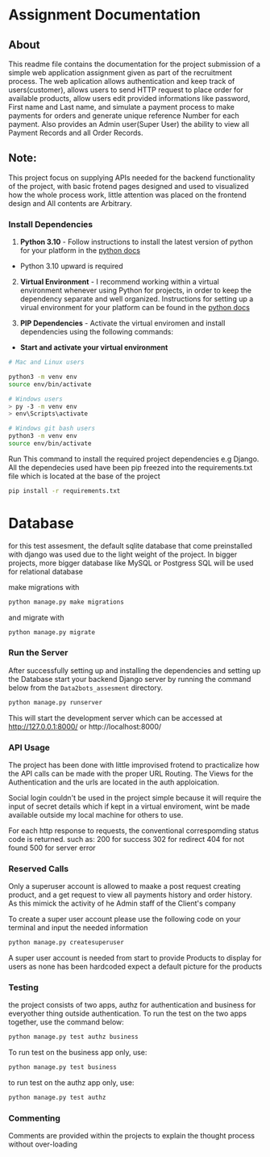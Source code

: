 # Assignment Documentation
## About
This readme file contains the documentation for the project submission of a simple web application assignment given as part of the recruitment process.
The web aplication allows authentication and keep track of users(customer), allows users to send HTTP request to place order for available products, allow users edit provided informations like password, First name and Last name, and simulate a payment process to make payments for orders and generate unique reference Number for each payment. Also provides an Admin user(Super User) the ability to view all Payment Records and all Order Records.

## Note:
This project focus on supplying APIs needed for the backend functionality of the project, with basic frotend pages designed and  used to visualized how the whole process work, little attention was placed on the frontend design and All contents are Arbitrary.

### Install Dependencies


1. **Python 3.10** - Follow instructions to install the latest version of python for your platform in the [python docs](https://docs.python.org/3/using/unix.html#getting-and-installing-the-latest-version-of-python)

- Python 3.10 upward is required

2. **Virtual Environment** - I recommend working within a virtual environment whenever using Python for projects, in order to keep the dependency separate and well organized. Instructions for setting up a virual environment for your platform can be found in the [python docs](https://packaging.python.org/guides/installing-using-pip-and-virtual-environments/)

3. **PIP Dependencies** - Activate the virtual enviromen and install dependencies using the following commands:

- **Start and activate your virtual environment**


```bash
# Mac and Linux users

python3 -m venv env
source env/bin/activate

# Windows users
> py -3 -m venv env
> env\Scripts\activate

# Windows git bash users
python3 -m venv env
source env/bin/activate
```

Run This command to install the required project dependencies e.g Django. All the dependecies used have been pip freezed into the requirements.txt file which is located at the base of the project

```bash
pip install -r requirements.txt
```

# Database
 
for this test assesment, the default sqlite database that come preinstalled with django was used due to the light weight of the project. In bigger projects, more bigger database like MySQL or Postgress SQL will be used for relational database

make migrations with
```bash
python manage.py make migrations
```
 and migrate with
```bash
python manage.py migrate
```



### Run the Server

After successfully setting up and installing the dependencies and setting up the Database start your backend Django server by running the command below from the `Data2bots_assesment` directory.

```bash
python manage.py runserver
```
This will start the development server which can be accessed at http://127.0.0.1:8000/ or http://localhost:8000/
### API Usage
The project has been done with little improvised frotend to practicalize how the API calls can be made with the proper URL Routing. The Views for the Authentication and the urls are located in the auth apploication.

Social login couldn't be used in the project simple because it will require the input of secret details which if kept in a virtual enviroment, wint be made available outside my local machine for others to use.


For each http response to requests, the conventional correspomding status code is returned. such as:
200 for success
302 for redirect
404 for not found
500 for server error

### Reserved Calls

Only a superuser account is allowed to maake a post request creating product, and a get request to view all payments history and order history. As this mimick the activity of he Admin staff of the Client's company

To create a super user account please use the following code on your terminal and input the needed information

```bash
python manage.py createsuperuser
```
A super user account is needed from start to provide Products to display for users as none has been hardcoded expect a default picture for the products
### Testing

the project consists of two apps, authz for authentication and business for everyother thing outside authentication. To run the test on the two apps together, use the command below:

```bash
python manage.py test authz business
```
To run test on the business app only, use:

```bash
python manage.py test business
```
to run test on the authz app only, use:
```bash
python manage.py test authz
```

### Commenting
Comments are provided within the projects to explain the thought process without over-loading